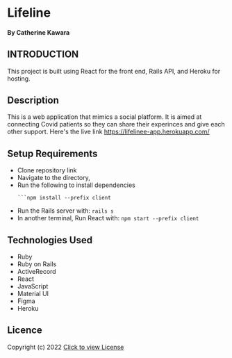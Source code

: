 # Lifeline

#### By Catherine Kawara

## INTRODUCTION

This project is built using React for the front end, Rails API, and Heroku for hosting.

## Description
This is a web application that mimics a social platform. It is aimed at connecting Covid patients so they can share their experinces and give each other support.
Here's the live link https://lifelinee-app.herokuapp.com/


## Setup Requirements
* Clone repository link
* Navigate to the directory,
* Run the following to install dependencies
    ```bundle install
    ```npm install --prefix client
* Run the Rails server with:
     ```rails s```
* In another terminal, Run React with:
     ```npm start --prefix client```

## Technologies Used
* Ruby
* Ruby on Rails
* ActiveRecord
* React
* JavaScript
* Material UI
* Figma
* Heroku



## Licence

Copyright (c) 2022 [Click to view License](https://github.com/CKawara/Lifeline/blob/main/LICENSE)

